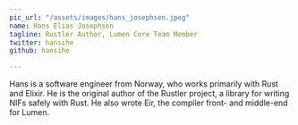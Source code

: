 ```yaml
---
pic_url: "/assets/images/hans_josephsen.jpeg"
name: Hans Elias Josephsen
tagline: Rustler Author, Lumen Core Team Member
twitter: hansihe
github: hansihe

---
```

Hans is a software engineer from Norway, who works primarily with Rust and Elixir. He is the original author of the Rustler project, a library for writing NIFs safely with Rust. He also wrote Eir, the compiler front- and middle-end for Lumen.